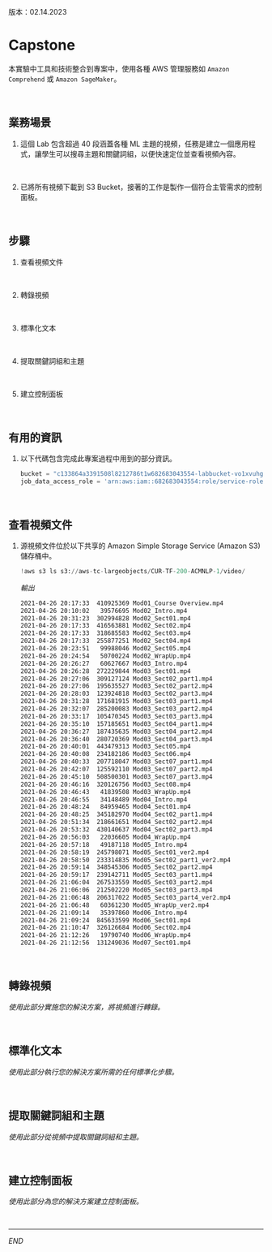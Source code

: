 版本：02.14.2023

# Capstone

本實驗中工具和技術整合到專案中，使用各種 AWS 管理服務如 `Amazon Comprehend` 或 `Amazon SageMaker`。

<br>

## 業務場景

1. 這個 Lab 包含超過 40 段涵蓋各種 ML 主題的視頻，任務是建立一個應用程式，讓學生可以搜尋主題和關鍵詞組，以便快速定位並查看視頻內容。

<br>

2. 已將所有視頻下載到 S3 Bucket，接著的工作是製作一個符合主管需求的控制面板。

<br>

## 步驟

1. 查看視頻文件

<br>

2. 轉錄視頻

<br>

3. 標準化文本

<br>

4. 提取關鍵詞組和主題

<br>

5. 建立控制面板

<br>

## 有用的資訊

1. 以下代碼包含完成此專案過程中用到的部分資訊。

    ```python
    bucket = "c133864a3391508l8212786t1w682683043554-labbucket-vo1xvuhgjkbb"
    job_data_access_role = 'arn:aws:iam::682683043554:role/service-role/c133864a3391508l8212786t1w-ComprehendDataAccessRole-jekgweMnZZER'
    ```

<br>

## 查看視頻文件

1. 源視頻文件位於以下共享的 Amazon Simple Storage Service (Amazon S3) 儲存桶中。

    ```python
    !aws s3 ls s3://aws-tc-largeobjects/CUR-TF-200-ACMNLP-1/video/
    ```

    _輸出_

    ```bash
    2021-04-26 20:17:33  410925369 Mod01_Course Overview.mp4
    2021-04-26 20:10:02   39576695 Mod02_Intro.mp4
    2021-04-26 20:31:23  302994828 Mod02_Sect01.mp4
    2021-04-26 20:17:33  416563881 Mod02_Sect02.mp4
    2021-04-26 20:17:33  318685583 Mod02_Sect03.mp4
    2021-04-26 20:17:33  255877251 Mod02_Sect04.mp4
    2021-04-26 20:23:51   99988046 Mod02_Sect05.mp4
    2021-04-26 20:24:54   50700224 Mod02_WrapUp.mp4
    2021-04-26 20:26:27   60627667 Mod03_Intro.mp4
    2021-04-26 20:26:28  272229844 Mod03_Sect01.mp4
    2021-04-26 20:27:06  309127124 Mod03_Sect02_part1.mp4
    2021-04-26 20:27:06  195635527 Mod03_Sect02_part2.mp4
    2021-04-26 20:28:03  123924818 Mod03_Sect02_part3.mp4
    2021-04-26 20:31:28  171681915 Mod03_Sect03_part1.mp4
    2021-04-26 20:32:07  285200083 Mod03_Sect03_part2.mp4
    2021-04-26 20:33:17  105470345 Mod03_Sect03_part3.mp4
    2021-04-26 20:35:10  157185651 Mod03_Sect04_part1.mp4
    2021-04-26 20:36:27  187435635 Mod03_Sect04_part2.mp4
    2021-04-26 20:36:40  280720369 Mod03_Sect04_part3.mp4
    2021-04-26 20:40:01  443479313 Mod03_Sect05.mp4
    2021-04-26 20:40:08  234182186 Mod03_Sect06.mp4
    2021-04-26 20:40:33  207718047 Mod03_Sect07_part1.mp4
    2021-04-26 20:42:07  125592110 Mod03_Sect07_part2.mp4
    2021-04-26 20:45:10  508500301 Mod03_Sect07_part3.mp4
    2021-04-26 20:46:16  320126756 Mod03_Sect08.mp4
    2021-04-26 20:46:43   41839508 Mod03_WrapUp.mp4
    2021-04-26 20:46:55   34148489 Mod04_Intro.mp4
    2021-04-26 20:48:24   84959465 Mod04_Sect01.mp4
    2021-04-26 20:48:25  345182970 Mod04_Sect02_part1.mp4
    2021-04-26 20:51:34  218661651 Mod04_Sect02_part2.mp4
    2021-04-26 20:53:32  430140637 Mod04_Sect02_part3.mp4
    2021-04-26 20:56:03   22036605 Mod04_WrapUp.mp4
    2021-04-26 20:57:18   49187118 Mod05_Intro.mp4
    2021-04-26 20:58:19  245798071 Mod05_Sect01_ver2.mp4
    2021-04-26 20:58:50  233314835 Mod05_Sect02_part1_ver2.mp4
    2021-04-26 20:59:14  348545306 Mod05_Sect02_part2.mp4
    2021-04-26 20:59:17  239142711 Mod05_Sect03_part1.mp4
    2021-04-26 21:06:04  267533559 Mod05_Sect03_part2.mp4
    2021-04-26 21:06:06  212502220 Mod05_Sect03_part3.mp4
    2021-04-26 21:06:48  206317022 Mod05_Sect03_part4_ver2.mp4
    2021-04-26 21:06:48   60361230 Mod05_WrapUp_ver2.mp4
    2021-04-26 21:09:14   35397860 Mod06_Intro.mp4
    2021-04-26 21:09:24  845633599 Mod06_Sect01.mp4
    2021-04-26 21:10:47  326126684 Mod06_Sect02.mp4
    2021-04-26 21:12:26   19790740 Mod06_WrapUp.mp4
    2021-04-26 21:12:56  131249036 Mod07_Sect01.mp4
    ```

<br>

## 轉錄視頻

_使用此部分實施您的解決方案，將視頻進行轉錄。_

<br>

## 標準化文本

_使用此部分執行您的解決方案所需的任何標準化步驟。_

<br>

## 提取關鍵詞組和主題

_使用此部分從視頻中提取關鍵詞組和主題。_

<br>

## 建立控制面板

_使用此部分為您的解決方案建立控制面板。_

<br>

___

_END_